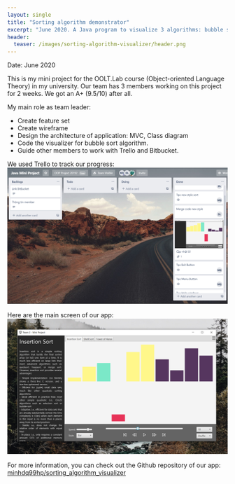 ```yaml
---
layout: single
title: "Sorting algorithm demonstrator"
excerpt: "June 2020. A Java program to visualize 3 algorithms: bubble sort, shell sort and Tower of Hanoi"
header:
  teaser: /images/sorting-algorithm-visualizer/header.png
---
```

Date: June 2020

This is my mini project for the OOLT.Lab course (Object-oriented Language Theory) in my university. Our team has 3 members working on this project for 2 weeks. We got an A+ (9.5/10) after all.

My main role as team leader:
- Create feature set
- Create wireframe
- Design the architecture of application: MVC, Class diagram
- Code the visualizer for bubble sort algorithm.
- Guide other members to work with Trello and Bitbucket.

We used Trello to track our progress:
![Trello Board](/images/sorting-algorithm-visualizer/trello_board.png)

Here are the main screen of our app:
![Main screen](/images/sorting-algorithm-visualizer/header.png)

For more information, you can check out the Github repository of our app: 
[minhdq99hp/sorting_algorithm_visualizer](https://github.com/minhdq99hp/sorting_algorithm_visualizer)
